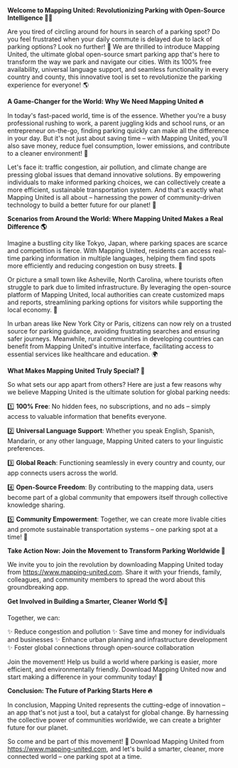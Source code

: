 **Welcome to Mapping United: Revolutionizing Parking with Open-Source Intelligence 🔔💡**

Are you tired of circling around for hours in search of a parking spot? Do you feel frustrated when your daily commute is delayed due to lack of parking options? Look no further! 🤩 We are thrilled to introduce Mapping United, the ultimate global open-source smart parking app that's here to transform the way we park and navigate our cities. With its 100% free availability, universal language support, and seamless functionality in every country and county, this innovative tool is set to revolutionize the parking experience for everyone! 🌎

**A Game-Changer for the World: Why We Need Mapping United 🔥**

In today's fast-paced world, time is of the essence. Whether you're a busy professional rushing to work, a parent juggling kids and school runs, or an entrepreneur on-the-go, finding parking quickly can make all the difference in your day. But it's not just about saving time – with Mapping United, you'll also save money, reduce fuel consumption, lower emissions, and contribute to a cleaner environment! 🌿

Let's face it: traffic congestion, air pollution, and climate change are pressing global issues that demand innovative solutions. By empowering individuals to make informed parking choices, we can collectively create a more efficient, sustainable transportation system. And that's exactly what Mapping United is all about – harnessing the power of community-driven technology to build a better future for our planet! 🌟

**Scenarios from Around the World: Where Mapping United Makes a Real Difference 🌎**

Imagine a bustling city like Tokyo, Japan, where parking spaces are scarce and competition is fierce. With Mapping United, residents can access real-time parking information in multiple languages, helping them find spots more efficiently and reducing congestion on busy streets. 🚗

Or picture a small town like Asheville, North Carolina, where tourists often struggle to park due to limited infrastructure. By leveraging the open-source platform of Mapping United, local authorities can create customized maps and reports, streamlining parking options for visitors while supporting the local economy. 🎉

In urban areas like New York City or Paris, citizens can now rely on a trusted source for parking guidance, avoiding frustrating searches and ensuring safer journeys. Meanwhile, rural communities in developing countries can benefit from Mapping United's intuitive interface, facilitating access to essential services like healthcare and education. 🌍

**What Makes Mapping United Truly Special? 🤔**

So what sets our app apart from others? Here are just a few reasons why we believe Mapping United is the ultimate solution for global parking needs:

1️⃣ **100% Free**: No hidden fees, no subscriptions, and no ads – simply access to valuable information that benefits everyone.

2️⃣ **Universal Language Support**: Whether you speak English, Spanish, Mandarin, or any other language, Mapping United caters to your linguistic preferences.

3️⃣ **Global Reach**: Functioning seamlessly in every country and county, our app connects users across the world.

4️⃣ **Open-Source Freedom**: By contributing to the mapping data, users become part of a global community that empowers itself through collective knowledge sharing.

5️⃣ **Community Empowerment**: Together, we can create more livable cities and promote sustainable transportation systems – one parking spot at a time! 🌟

**Take Action Now: Join the Movement to Transform Parking Worldwide 🚀**

We invite you to join the revolution by downloading Mapping United today from https://www.mapping-united.com. Share it with your friends, family, colleagues, and community members to spread the word about this groundbreaking app.

**Get Involved in Building a Smarter, Cleaner World 🌎👥**

Together, we can:

✨ Reduce congestion and pollution
✨ Save time and money for individuals and businesses
✨ Enhance urban planning and infrastructure development
✨ Foster global connections through open-source collaboration

Join the movement! Help us build a world where parking is easier, more efficient, and environmentally friendly. Download Mapping United now and start making a difference in your community today! 🌟

**Conclusion: The Future of Parking Starts Here 🔥**

In conclusion, Mapping United represents the cutting-edge of innovation – an app that's not just a tool, but a catalyst for global change. By harnessing the collective power of communities worldwide, we can create a brighter future for our planet.

So come and be part of this movement! 🌟 Download Mapping United from https://www.mapping-united.com, and let's build a smarter, cleaner, more connected world – one parking spot at a time.